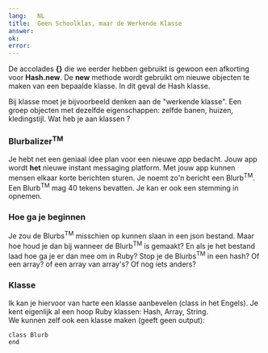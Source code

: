 ```yaml
---
lang:   NL
title:  Geen Schoolklas, maar de Werkende Klasse
answer: 
ok:     
error:  
---
```


De accolades __{}__ die we eerder hebben gebruikt is gewoon een afkorting voor __Hash.new__.
De __new__ methode wordt gebruikt om nieuwe objecten te maken van een bepaalde klasse.
In dit geval de Hash klasse.

Bij klasse moet je bijvoorbeeld denken aan de "werkende klasse". Een groep objecten met
dezelfde eigenschappen: zelfde banen, huizen, kledingstijl. Wat heb je aan klassen ?

### Blurbalizer<sup>TM</sup>
Je hebt net een geniaal idee plan voor een nieuwe _app_ bedacht. Jouw app wordt __het__
nieuwe instant messaging platform. Met jouw app kunnen mensen elkaar korte berichten
sturen. Je noemt zo'n bericht een Blurb<sup>TM</sup>.
Een Blurb<sup>TM</sup> mag 40 tekens bevatten. Je kan er ook een stemming in opnemen.

### Hoe ga je beginnen
Je zou de Blurbs<sup>TM</sup> misschien op kunnen slaan in een json bestand.
Maar hoe houd je dan bij wanneer de Blurb<sup>TM</sup> is gemaakt?
En als je het bestand laad hoe ga je er dan mee om in Ruby? Stop je de Blurbs<sup>TM</sup>
in een hash? Of een array? of een array van array's? Of nog iets anders?

### Klasse
Ik kan je hiervoor van harte een klasse aanbevelen (class in het Engels).
Je kent eigenlijk al een hoop Ruby klassen: Hash, Array, String.  
We kunnen zelf ook een klasse maken (geeft geen output):

    class Blurb
    end
